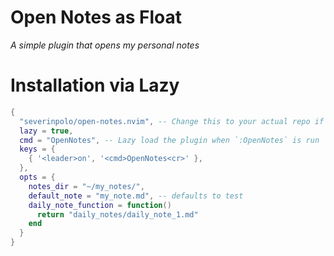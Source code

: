 # Open Notes as Float

_A simple plugin that opens my personal notes_

# Installation via Lazy 
```lua
{
  "severinpolo/open-notes.nvim", -- Change this to your actual repo if publishing
  lazy = true,
  cmd = "OpenNotes", -- Lazy load the plugin when `:OpenNotes` is run
  keys = {
    { '<leader>on', '<cmd>OpenNotes<cr>' },
  },
  opts = {
    notes_dir = "~/my_notes/",
    default_note = "my_note.md", -- defaults to test
    daily_note_function = function()
      return "daily_notes/daily_note_1.md"
    end
  }
}
```
